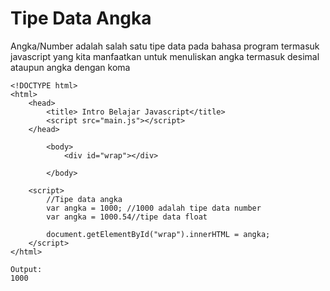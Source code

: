 <h1>Tipe Data Angka</h1>
<p>Angka/Number adalah salah satu tipe data pada bahasa program termasuk javascript yang kita manfaatkan 
  untuk menuliskan angka termasuk desimal ataupun angka dengan koma</p>
  
```
<!DOCTYPE html>
<html>
    <head>
        <title> Intro Belajar Javascript</title>
        <script src="main.js"></script>
    </head>

        <body>
            <div id="wrap"></div>

        </body>

    <script>
        //Tipe data angka
        var angka = 1000; //1000 adalah tipe data number
        var angka = 1000.54//tipe data float

        document.getElementById("wrap").innerHTML = angka;
    </script>
</html>
```

```
Output:
1000
```

